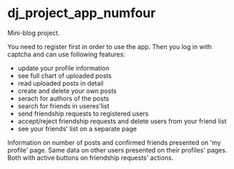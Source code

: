 # dj_project_app_numfour

Mini-blog project.

You need to register first in order to use the app.
Then you log in with captcha and can use following features:
  
  - update your profile information
  - see full chart of uploaded posts
  - read uploaded posts in detail
  - create and delete your own posts
  - serach for authors of the posts
  - search for friends in useres'list
  - send friendship requests to registered users
  - accept/reject friendship requests and delete users from your friend list
  - see your friends' list on a separate page

Information on number of posts and confirmed friends presented on 'my profile' page.
Same data on other users presented on their profiles' pages.
Both with active buttons on friendship requests' actions.
